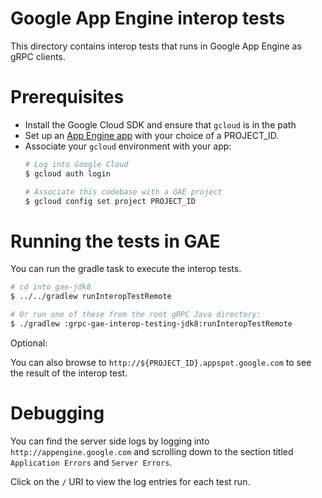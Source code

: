 Google App Engine interop tests
=====================================

This directory contains interop tests that runs in Google App Engine
as gRPC clients.

Prerequisites
==========================

- Install the Google Cloud SDK and ensure that `gcloud` is in the path
- Set up an [App Engine app](http://appengine.google.com) with your
  choice of a PROJECT_ID.
- Associate your `gcloud` environment with your app:
  ```bash
  # Log into Google Cloud
  $ gcloud auth login

  # Associate this codebase with a GAE project
  $ gcloud config set project PROJECT_ID
  ```

Running the tests in GAE
==========================

You can run the gradle task to execute the interop tests.
```bash
# cd into gae-jdk8
$ ../../gradlew runInteropTestRemote

# Or run one of these from the root gRPC Java directory:
$ ./gradlew :grpc-gae-interop-testing-jdk8:runInteropTestRemote
```

Optional:

You can also browse to `http://${PROJECT_ID}.appspot.google.com` to
see the result of the interop test.


Debugging
==========================

You can find the server side logs by logging into
`http://appengine.google.com` and scrolling down to the section titled
`Application Errors` and `Server Errors`.

Click on the `/` URI to view the log entries for each test run.


